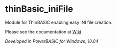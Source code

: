 thinBasic_iniFile
=================

Module for ThinBASIC enabling easy INI file creation.

Please see the documentation at [Wiki](https://github.com/petrSchreiber/thinBasic_iniFile/wiki)

_Developed in PowerBASIC for Windows, 10.04_
